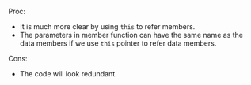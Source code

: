 Proc:
  - It is much more clear by using `this` to refer members.
  - The parameters in member function can have the same name as the data members if we use `this` pointer to refer data members.

Cons:
  - The code will look redundant.
